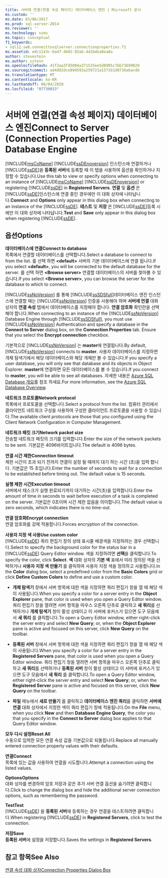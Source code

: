 ```yaml
---
title: 서버에 연결(연결 속성 페이지) 데이터베이스 엔진 | Microsoft 문서
ms.custom: ''
ms.date: 03/06/2017
ms.prod: sql-server-2014
ms.reviewer: ''
ms.technology: ssms
ms.topic: conceptual
f1_keywords:
- sql12.swb.connecttosqlserver.connectionproperties.f1
ms.assetid: edc1143c-6a47-4b02-92ab-441bdea8ea8a
author: stevestein
ms.author: sstein
ms.openlocfilehash: 41f2aa3fd5004a371515ee5d8905c7bb73699829
ms.sourcegitcommit: ad4d92dce894592a259721a1571b1d8736abacdb
ms.translationtype: MT
ms.contentlocale: ko-KR
ms.lasthandoff: 08/04/2020
ms.locfileid: "87739033"
---
```

# <a name="connect-to-server-connection-properties-page-database-engine"></a><span data-ttu-id="6a0f8-102">서버에 연결(연결 속성 페이지) 데이터베이스 엔진</span><span class="sxs-lookup"><span data-stu-id="6a0f8-102">Connect to Server (Connection Properties Page) Database Engine</span></span>
  <span data-ttu-id="6a0f8-103">[!INCLUDE[msCoName](../../includes/msconame-md.md)] [!INCLUDE[ssDEnoversion](../../includes/ssdenoversion-md.md)] 인스턴스에 연결하거나 [!INCLUDE[ssDE](../../includes/ssde-md.md)]을 **등록된 서버**에 등록할 때 이 탭을 사용하여 옵션을 확인하거나 지정할 수 있습니다.</span><span class="sxs-lookup"><span data-stu-id="6a0f8-103">Use this tab to view or specify options when connecting to an instance of [!INCLUDE[msCoName](../../includes/msconame-md.md)] [!INCLUDE[ssDEnoversion](../../includes/ssdenoversion-md.md)] or registering [!INCLUDE[ssDE](../../includes/ssde-md.md)] in **Registered Servers**.</span></span> <span data-ttu-id="6a0f8-104">**연결** 및 **옵션** 은 [!INCLUDE[ssDE](../../includes/ssde-md.md)]인스턴스에 연결 중인 경우에만 이 대화 상자에 나타납니다.</span><span class="sxs-lookup"><span data-stu-id="6a0f8-104">**Connect** and **Options** only appear in this dialog box when connecting to an instance of the [!INCLUDE[ssDE](../../includes/ssde-md.md)].</span></span> <span data-ttu-id="6a0f8-105">**테스트** 및 **저장** 은 [!INCLUDE[ssDE](../../includes/ssde-md.md)]등록 시에만 이 대화 상자에 나타납니다.</span><span class="sxs-lookup"><span data-stu-id="6a0f8-105">**Test** and **Save** only appear in this dialog box when registering [!INCLUDE[ssDE](../../includes/ssde-md.md)].</span></span>  
  
## <a name="options"></a><span data-ttu-id="6a0f8-106">옵션</span><span class="sxs-lookup"><span data-stu-id="6a0f8-106">Options</span></span>  
 <span data-ttu-id="6a0f8-107">**데이터베이스에 연결**</span><span class="sxs-lookup"><span data-stu-id="6a0f8-107">**Connect to database**</span></span>  
 <span data-ttu-id="6a0f8-108">목록에서 연결할 데이터베이스를 선택합니다.</span><span class="sxs-lookup"><span data-stu-id="6a0f8-108">Select a database to connect to from the list.</span></span> <span data-ttu-id="6a0f8-109">를 선택 하면 **\<default>** 서버의 기본 데이터베이스에 연결 됩니다.</span><span class="sxs-lookup"><span data-stu-id="6a0f8-109">If you select **\<default>**, you will be connected to the default database for the server.</span></span> <span data-ttu-id="6a0f8-110">를 선택 하면 **\<Browse server>** 연결할 데이터베이스의 서버를 찾아볼 수 있습니다.</span><span class="sxs-lookup"><span data-stu-id="6a0f8-110">If you select **\<Browse server>**, you can browse the server for the database to which to connect.</span></span>  
  
 <span data-ttu-id="6a0f8-111">[!INCLUDE[ssNoVersion](../../includes/ssnoversion-md.md)] 를 통해 [!INCLUDE[ssSDSfull](../../includes/sssdsfull-md.md)]데이터베이스 엔진 인스턴스에 연결할 때는 [!INCLUDE[ssNoVersion](../../includes/ssnoversion-md.md)] 인증을 사용해야 하며 **서버에 연결** 대화 상자의 **연결 속성** 탭에서 데이터베이스를 지정해야 합니다. **연결 암호화** 확인란을 선택해야 합니다.</span><span class="sxs-lookup"><span data-stu-id="6a0f8-111">When connecting to an instance of the [!INCLUDE[ssNoVersion](../../includes/ssnoversion-md.md)] Database Engine through [!INCLUDE[ssSDSfull](../../includes/sssdsfull-md.md)], you must use [!INCLUDE[ssNoVersion](../../includes/ssnoversion-md.md)] Authentication and specify a database in the **Connect to Server** dialog box, on the **Connection Properties** tab. Ensure that you select the **Encrypt connection** checkbox.</span></span>  
  
 <span data-ttu-id="6a0f8-112">기본적으로 [!INCLUDE[ssNoVersion](../../includes/ssnoversion-md.md)] 는 **master**에 연결됩니다.</span><span class="sxs-lookup"><span data-stu-id="6a0f8-112">By default, [!INCLUDE[ssNoVersion](../../includes/ssnoversion-md.md)] connects to **master**.</span></span> <span data-ttu-id="6a0f8-113">사용자 데이터베이스를 지정하면 개체 탐색기에서 해당 데이터베이스와 해당 개체만 볼 수 있습니다.</span><span class="sxs-lookup"><span data-stu-id="6a0f8-113">If you specify a user database, you will only see that database and its objects in Object Explorer.</span></span> <span data-ttu-id="6a0f8-114">**master**에 연결하면 모든 데이터베이스를 볼 수 있습니다.</span><span class="sxs-lookup"><span data-stu-id="6a0f8-114">If you connect to **master**, you will be able to see all databases.</span></span> <span data-ttu-id="6a0f8-115">자세한 내용은 [Azure SQL Database 개요](/azure/sql-database/sql-database-technical-overview)를 참조 하세요.</span><span class="sxs-lookup"><span data-stu-id="6a0f8-115">For more information, see the [Azure SQL Database Overview](/azure/sql-database/sql-database-technical-overview).</span></span>  
  
 <span data-ttu-id="6a0f8-116">**네트워크 프로토콜**</span><span class="sxs-lookup"><span data-stu-id="6a0f8-116">**Network protocol**</span></span>  
 <span data-ttu-id="6a0f8-117">목록에서 프로토콜을 선택합니다.</span><span class="sxs-lookup"><span data-stu-id="6a0f8-117">Select a protocol from the list.</span></span> <span data-ttu-id="6a0f8-118">컴퓨터 관리에서 클라이언트 네트워크 구성을 사용하여 구성한 클라이언트 프로토콜을 사용할 수 있습니다.</span><span class="sxs-lookup"><span data-stu-id="6a0f8-118">The available client protocols are those that you configured using the Client Network Configuration in Computer Management.</span></span>  
  
 <span data-ttu-id="6a0f8-119">**네트워크 패킷 크기**</span><span class="sxs-lookup"><span data-stu-id="6a0f8-119">**Network packet size**</span></span>  
 <span data-ttu-id="6a0f8-120">전송할 네트워크 패킷의 크기를 입력합니다.</span><span class="sxs-lookup"><span data-stu-id="6a0f8-120">Enter the size of the network packets to be sent.</span></span> <span data-ttu-id="6a0f8-121">기본값은 4096바이트입니다.</span><span class="sxs-lookup"><span data-stu-id="6a0f8-121">The default is 4096 bytes.</span></span>  
  
 <span data-ttu-id="6a0f8-122">**연결 시간 제한**</span><span class="sxs-lookup"><span data-stu-id="6a0f8-122">**Connection timeout**</span></span>  
 <span data-ttu-id="6a0f8-123">제한 시간이 초과 되기 전까지 연결이 설정 될 때까지 대기 하는 시간 (초)을 입력 합니다. 기본값은 15 초입니다.</span><span class="sxs-lookup"><span data-stu-id="6a0f8-123">Enter the number of seconds to wait for a connection to be established before timing out. The default value is 15 seconds.</span></span>  
  
 <span data-ttu-id="6a0f8-124">**실행 제한 시간**</span><span class="sxs-lookup"><span data-stu-id="6a0f8-124">**Execution timeout**</span></span>  
 <span data-ttu-id="6a0f8-125">서버에서 태스크가 실행 완료되기까지 대기하는 시간(초)을 입력합니다.</span><span class="sxs-lookup"><span data-stu-id="6a0f8-125">Enter the amount of time in seconds to wait before execution of a task is completed on the server.</span></span> <span data-ttu-id="6a0f8-126">기본값은 0초이며 시간 제한 없음을 의미합니다.</span><span class="sxs-lookup"><span data-stu-id="6a0f8-126">The default value is zero seconds, which indicates there is no time-out.</span></span>  
  
 <span data-ttu-id="6a0f8-127">**연결 암호화**</span><span class="sxs-lookup"><span data-stu-id="6a0f8-127">**Encrypt connection**</span></span>  
 <span data-ttu-id="6a0f8-128">연결 암호화를 강제 적용합니다.</span><span class="sxs-lookup"><span data-stu-id="6a0f8-128">Forces encryption of the connection.</span></span>  
  
 <span data-ttu-id="6a0f8-129">**사용자 지정 색 사용**</span><span class="sxs-lookup"><span data-stu-id="6a0f8-129">**Use custom color**</span></span>  
 <span data-ttu-id="6a0f8-130">[!INCLUDE[ssDE](../../includes/ssde-md.md)] 쿼리 편집기 창의 상태 표시줄 배경색을 지정하려는 경우 선택합니다.</span><span class="sxs-lookup"><span data-stu-id="6a0f8-130">Select to specify the background color for the status bar in a [!INCLUDE[ssDE](../../includes/ssde-md.md)] Query Editor window.</span></span> <span data-ttu-id="6a0f8-131">색을 지정하려면 **선택**을 클릭합니다.</span><span class="sxs-lookup"><span data-stu-id="6a0f8-131">To specify the color, click **Select**.</span></span> <span data-ttu-id="6a0f8-132">**색** 대화 상자의 **기본 색** 표에서 미리 정의된 색을 선택하거나 **사용자 지정 색 만들기** 를 클릭하여 사용자 지정 색을 정의하고 사용합니다.</span><span class="sxs-lookup"><span data-stu-id="6a0f8-132">In the **Color** dialog box, select a predefined color from the **Basic Colors** grid or click **Define Custom Colors** to define and use a custom color.</span></span>  
  
-   <span data-ttu-id="6a0f8-133">**개체 탐색기** 창에서 서버 항목에 대한 색을 지정하면 쿼리 편집기 창을 열 때 해당 색이 사용됩니다.</span><span class="sxs-lookup"><span data-stu-id="6a0f8-133">When you specify a color for a server entry in the **Object Explorer** pane, that color is used when you open a Query Editor window.</span></span> <span data-ttu-id="6a0f8-134">쿼리 편집기 창을 열려면 서버 항목을 마우스 오른쪽 단추로 클릭하고 **새 쿼리**를 선택하거나 **개체 탐색기** 창이 활성 상태이고 이 서버에 포커스가 있으면 도구 모음에서 **새 쿼리** 를 클릭합니다.</span><span class="sxs-lookup"><span data-stu-id="6a0f8-134">To open a Query Editor window, either right-click the server entry and select **New Query**; or, when the **Object Explorer** pane is active and focused on this server, click **New Query** on the toolbar.</span></span>  
  
-   <span data-ttu-id="6a0f8-135">**등록된 서버** 창에서 서버 항목에 대한 색을 지정하면 쿼리 편집기 창을 열 때 해당 색이 사용됩니다.</span><span class="sxs-lookup"><span data-stu-id="6a0f8-135">When you specify a color for a server entry in the **Registered Servers** pane, that color is used when you open a Query Editor window.</span></span> <span data-ttu-id="6a0f8-136">쿼리 편집기 창을 열려면 서버 항목을 마우스 오른쪽 단추로 클릭하고 **새 쿼리**를 선택하거나 **등록된 서버** 창이 활성 상태이고 이 서버에 포커스가 있으면 도구 모음에서 **새 쿼리** 를 클릭합니다.</span><span class="sxs-lookup"><span data-stu-id="6a0f8-136">To open a Query Editor window, either right-click the server entry and select **New Query**; or, when the **Registered Server** pane is active and focused on this server, click **New Query** on the toolbar.</span></span>  
  
-   <span data-ttu-id="6a0f8-137">**파일** 메뉴에서 **새로 만들기** 를 클릭하고 **데이터베이스 엔진 쿼리**를 클릭하면 **서버에 연결** 대화 상자에서 지정한 색이 쿼리 편집기 창에 적용됩니다.</span><span class="sxs-lookup"><span data-stu-id="6a0f8-137">On the **File** menu, when you click **New** and then **Database Engine Query**, the color you that you specify in the **Connect to Server** dialog box applies to that Query Editor window.</span></span>  
  
 <span data-ttu-id="6a0f8-138">**모두 다시 설정**</span><span class="sxs-lookup"><span data-stu-id="6a0f8-138">**Reset All**</span></span>  
 <span data-ttu-id="6a0f8-139">수동으로 입력한 모든 연결 속성 값을 기본값으로 되돌립니다.</span><span class="sxs-lookup"><span data-stu-id="6a0f8-139">Replace all manually entered connection property values with their defaults.</span></span>  
  
 <span data-ttu-id="6a0f8-140">**연결**</span><span class="sxs-lookup"><span data-stu-id="6a0f8-140">**Connect**</span></span>  
 <span data-ttu-id="6a0f8-141">목록에 있는 값을 사용하여 연결을 시도합니다.</span><span class="sxs-lookup"><span data-stu-id="6a0f8-141">Attempt a connection using the listed values.</span></span>  
  
 <span data-ttu-id="6a0f8-142">**Options**</span><span class="sxs-lookup"><span data-stu-id="6a0f8-142">**Options**</span></span>  
 <span data-ttu-id="6a0f8-143">대화 상자를 변경하여 암호 저장과 같은 추가 서버 연결 옵션을 숨기려면 클릭합니다.</span><span class="sxs-lookup"><span data-stu-id="6a0f8-143">Click to change the dialog box and hide the additional server connection options, such as remembering the password.</span></span>  
  
 <span data-ttu-id="6a0f8-144">**Test**</span><span class="sxs-lookup"><span data-stu-id="6a0f8-144">**Test**</span></span>  
 <span data-ttu-id="6a0f8-145">[!INCLUDE[ssDE](../../includes/ssde-md.md)] 을 **등록된 서버**에 등록하는 경우 연결을 테스트하려면 클릭합니다.</span><span class="sxs-lookup"><span data-stu-id="6a0f8-145">When registering [!INCLUDE[ssDE](../../includes/ssde-md.md)] in **Registered Servers**, click to test the connection.</span></span>  
  
 <span data-ttu-id="6a0f8-146">**저장**</span><span class="sxs-lookup"><span data-stu-id="6a0f8-146">**Save**</span></span>  
 <span data-ttu-id="6a0f8-147">**등록된 서버**에 설정을 저장합니다.</span><span class="sxs-lookup"><span data-stu-id="6a0f8-147">Saves the settings in **Registered Servers**.</span></span>  
  
## <a name="see-also"></a><span data-ttu-id="6a0f8-148">참고 항목</span><span class="sxs-lookup"><span data-stu-id="6a0f8-148">See Also</span></span>  
 [<span data-ttu-id="6a0f8-149">연결 속성 대화 상자</span><span class="sxs-lookup"><span data-stu-id="6a0f8-149">Connection Properties Dialog Box</span></span>](../../database-engine/connection-properties-dialog-box.md)  
  
  
